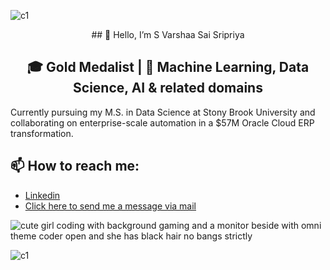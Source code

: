 ![c1](https://github.com/user-attachments/assets/796077c5-3157-41dd-8944-576da343d44c)

<div align="center">
## 👋 Hello, I’m S Varshaa Sai Sripriya

## 🎓 Gold Medalist | 🤖 Machine Learning, Data Science, AI & related domains 

</div> 

Currently pursuing my M.S. in Data Science at Stony Brook University and collaborating on enterprise-scale automation in a $57M Oracle Cloud ERP transformation.
  
## 📫 How to reach me: 

- [Linkedin](https://www.linkedin.com/in/varshaasaisheshadhri/)
- [Click here to send me a message via mail](https://formsubmit.co/varshaasaisripriyas@gmail.com)


![cute girl coding with background gaming and a monitor beside with omni theme coder open and she has black hair no bangs strictly](https://github.com/user-attachments/assets/71a646ee-db7d-47a4-8a87-fd668e1298a3)

![c1](https://github.com/user-attachments/assets/796077c5-3157-41dd-8944-576da343d44c)
<!---
S-Varshaa-Sai-Sripriya/S-Varshaa-Sai-Sripriya is a ✨ special ✨ repository because its `README.md` (this file) appears on your GitHub profile.
You can click the Preview link to take a look at your changes.
--->
